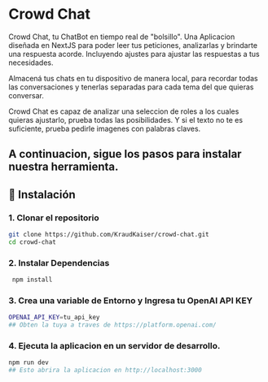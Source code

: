 # Crowd Chat

Crowd Chat, tu ChatBot en tiempo real de "bolsillo". Una Aplicacion diseñada en NextJS para poder leer tus peticiones, analizarlas y brindarte una respuesta acorde. Incluyendo ajustes para ajustar las respuestas a tus necesidades.

Almacená tus chats en tu dispositivo de manera local, para recordar todas las conversaciones y tenerlas separadas para cada tema del que quieras conversar.

Crowd Chat es capaz de analizar una seleccion de roles a los cuales quieras ajustarlo, prueba todas las posibilidades. Y si el texto no te es suficiente, prueba pedirle imagenes con palabras claves.

A continuacion, sigue los pasos para instalar nuestra herramienta. 
---

## 🚀 Instalación

### 1. Clonar el repositorio
```bash
git clone https://github.com/KraudKaiser/crowd-chat.git
cd crowd-chat
```

### 2. Instalar Dependencias
```bash
 npm install
```
### 3. Crea una variable de Entorno y Ingresa tu OpenAI API KEY
```bash
OPENAI_API_KEY=tu_api_key
## Obten la tuya a traves de https://platform.openai.com/
```
### 4. Ejecuta la aplicacion en un servidor de desarrollo.
```bash
npm run dev
## Esto abrira la aplicacion en http://localhost:3000
```


